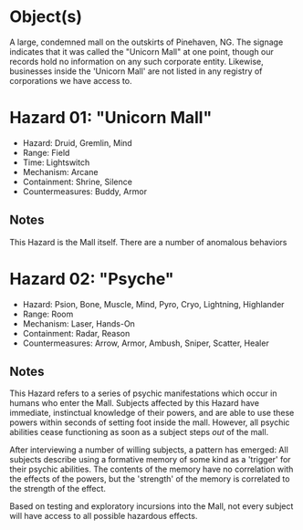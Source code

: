 # Object(s)

A large, condemned mall on the outskirts of Pinehaven, NG. The signage indicates that it was called the "Unicorn Mall" at one point, though our records hold no information on any such corporate entity. Likewise, businesses inside the 'Unicorn Mall' are not listed in any registry of corporations we have access to.

# Hazard 01: "Unicorn Mall"
- Hazard: Druid, Gremlin, Mind
- Range: Field
- Time: Lightswitch
- Mechanism: Arcane
- Containment: Shrine, Silence
- Countermeasures: Buddy, Armor

## Notes
This Hazard is the Mall itself. There are a number of anomalous behaviors 

# Hazard 02: "Psyche"
- Hazard: Psion, Bone, Muscle, Mind, Pyro, Cryo, Lightning, Highlander
- Range: Room
- Mechanism: Laser, Hands-On
- Containment: Radar, Reason
- Countermeasures: Arrow, Armor, Ambush, Sniper, Scatter, Healer

## Notes
This Hazard refers to a series of psychic manifestations which occur in humans who enter the Mall. Subjects affected by this Hazard have immediate, instinctual knowledge of their powers, and are able to use these powers within seconds of setting foot inside the mall. However, all psychic abilities cease functioning as soon as a subject steps *out* of the mall.

After interviewing a number of willing subjects, a pattern has emerged: All subjects describe using a formative memory of some kind as a 'trigger' for their psychic abilities. The contents of the memory have no correlation with the effects of the powers, but the 'strength' of the memory is correlated to the strength of the effect.

Based on testing and exploratory incursions into the Mall, not every subject will have access to all possible hazardous effects.